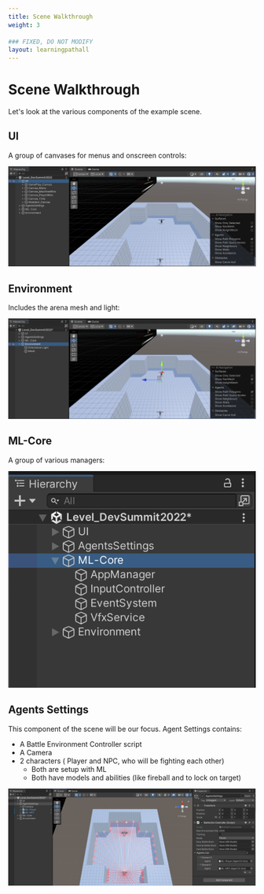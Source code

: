 ```yaml
---
title: Scene Walkthrough
weight: 3

### FIXED, DO NOT MODIFY
layout: learningpathall
--- 
```


# Scene Walkthrough

Let's look at the various components of the example scene.

## UI
A group of canvases for menus and onscreen controls:

![UI](ui-canvases.png "UI Canvases")

## Environment
Includes the arena mesh and light:

![Environment](environment-mesh-light.png "Environment")

## ML-Core
A group of various managers:

![ML-Core](ml-core.png "ML-Core")

## Agents Settings
This component of the scene will be our focus. Agent Settings contains:

- A Battle Environment Controller script
- A Camera
- 2 characters ( Player and NPC, who will be fighting each other)
    * Both are setup with ML
    * Both have models and abilities (like fireball and to lock on target)

![Agents Settings](agents-settings.png "Agents Settings")